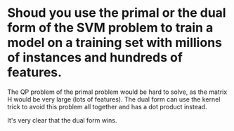 # Shoud you use the primal or the dual form of the SVM problem to train a model on a training set with millions of instances and hundreds of features.

The QP problem of the primal problem would be hard to solve, as the matrix H would be very large (lots of features). The dual form can use the kernel trick to avoid this problem all together and has a dot product instead.

It's very clear that the dual form wins.
